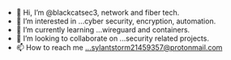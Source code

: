 - 👋 Hi, I’m @blackcatsec3, network and fiber tech.
- 👀 I’m interested in ...cyber security, encryption, automation.
- 🌱 I’m currently learning ...wireguard and containers.
- 💞️ I’m looking to collaborate on ...security related projects.
- 📫 How to reach me ...sylantstorm21459357@protonmail.com

<!---
blackcatsec3/blackcatsec3 is a ✨ special ✨ repository because its `README.md` (this file) appears on your GitHub profile.
You can click the Preview link to take a look at your changes.
--->
